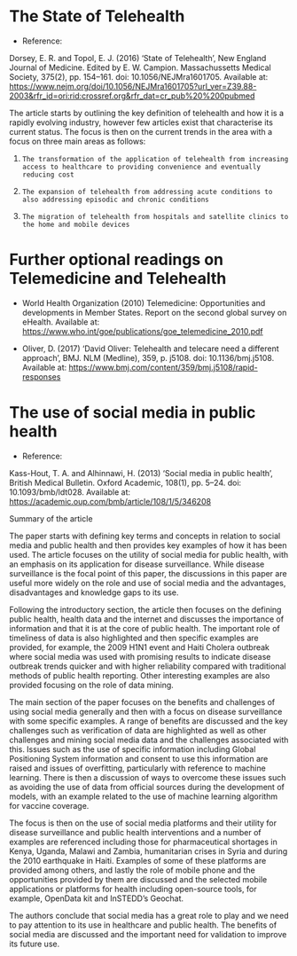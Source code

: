 # The State of Telehealth
- Reference: 

Dorsey, E. R. and Topol, E. J. (2016) ‘State of Telehealth’, New England Journal of Medicine. Edited by E. W. Campion. Massachussetts Medical Society, 375(2), pp. 154–161. doi: 10.1056/NEJMra1601705. Available at: 
https://www.nejm.org/doi/10.1056/NEJMra1601705?url_ver=Z39.88-2003&rfr_id=ori:rid:crossref.org&rfr_dat=cr_pub%20%200pubmed

The article starts by outlining the key definition of telehealth and how it is a rapidly evolving industry, however few articles exist that characterise its current status. The focus is then on the current trends in the area with a focus on three main areas as follows:

1.     The transformation of the application of telehealth from increasing access to healthcare to providing convenience and eventually reducing cost

2.     The expansion of telehealth from addressing acute conditions to also addressing episodic and chronic conditions
3.     The migration of telehealth from hospitals and satellite clinics to the home and mobile devices 

# Further optional readings on Telemedicine and Telehealth

- World Health Organization (2010) Telemedicine: Opportunities and developments in Member States. Report on the second global survey on eHealth. Available at: 
https://www.who.int/goe/publications/goe_telemedicine_2010.pdf

- Oliver, D. (2017) ‘David Oliver: Telehealth and telecare need a different approach’, BMJ. NLM (Medline), 359, p. j5108. doi: 10.1136/bmj.j5108. Available at: 
https://www.bmj.com/content/359/bmj.j5108/rapid-responses

# The use of social media in public health
- Reference: 

 Kass-Hout, T. A. and Alhinnawi, H. (2013) ‘Social media in public health’, British Medical Bulletin. Oxford Academic, 108(1), pp. 5–24. doi: 10.1093/bmb/ldt028. Available at: 
https://academic.oup.com/bmb/article/108/1/5/346208

Summary of the article 

The paper starts with defining key terms and concepts in relation to social media and public health and then provides key examples of how it has been used. The article focuses on the utility of social media for public health, with an emphasis on its application for disease surveillance. While disease surveillance is the focal point of this paper, the discussions in this paper are useful more widely on the role and use of social media and the advantages, disadvantages and knowledge gaps to its use. 

Following the introductory section, the article then focuses on the defining public health, health data and the internet and discusses the importance of information and that it is at the core of public health. The important role of timeliness of data is also highlighted and then specific examples are provided, for example, the 2009 H1N1 event and Haiti Cholera outbreak where social media was used with promising results to  indicate disease outbreak trends quicker and with higher reliability compared with traditional methods of public health reporting. Other interesting examples are also provided focusing on the role of data mining.

The main section of the paper focuses on the benefits and challenges of using social media generally and then with a focus on disease surveillance with some specific examples. A range of benefits are discussed and the key challenges such as verification of data are highlighted as well as other challenges and mining social media data and the challenges associated with this. Issues such as the use of specific information including Global Positioning System information and consent to use this information are raised and issues of overfitting, particularly with reference to machine learning. There is then a discussion of ways to overcome these issues such as avoiding the use of data from official sources during the development of models, with an example related to the use of machine learning algorithm for vaccine coverage.

The focus is then on the use of social media platforms and their utility for disease surveillance and public health interventions and a number of examples are referenced including those for pharmaceutical shortages in Kenya, Uganda, Malawi and Zambia, humanitarian crises in Syria and during the 2010 earthquake in Haiti. Examples of some of these platforms are provided among others, and lastly the role of mobile phone and the opportunities provided by them are discussed and the selected mobile applications or platforms for health including open-source tools, for example, OpenData kit and InSTEDD’s Geochat.  

The authors conclude that social media has a great role to play and we need to pay attention to its use in healthcare and public health. The benefits of social media are discussed and the important need for validation to improve its future use.


